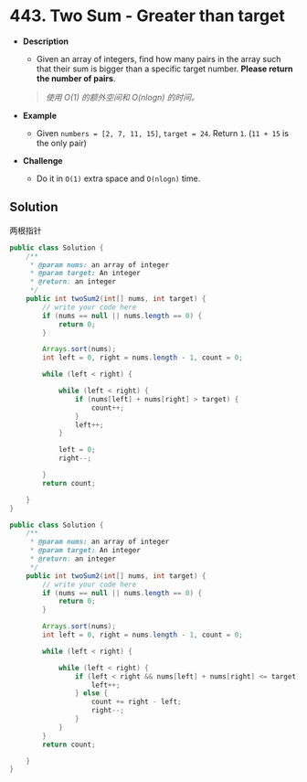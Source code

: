 # 443. Two Sum - Greater than target

- **Description**
    - Given an array of integers, find how many pairs in the array such that their sum is bigger than a specific target number. **Please return the number of pairs**.

    > *使用 O(1) 的额外空间和 O(nlogn) 的时间。*

- **Example**
    - Given `numbers = [2, 7, 11, 15]`, `target = 24`. Return `1`. (`11 + 15` is the only pair)
- **Challenge**
    - Do it in `O(1)` extra space and `O(nlogn)` time.



## Solution

两根指针


```java
public class Solution {
    /**
     * @param nums: an array of integer
     * @param target: An integer
     * @return: an integer
     */
    public int twoSum2(int[] nums, int target) {
        // write your code here
        if (nums == null || nums.length == 0) {
            return 0;
        }

        Arrays.sort(nums);
        int left = 0, right = nums.length - 1, count = 0;

        while (left < right) {

            while (left < right) {
                if (nums[left] + nums[right] > target) {
                    count++;
                }
                left++;
            }

            left = 0;
            right--;

        }
        return count;

    }
}
```




```java
public class Solution {
    /**
     * @param nums: an array of integer
     * @param target: An integer
     * @return: an integer
     */
    public int twoSum2(int[] nums, int target) {
        // write your code here
        if (nums == null || nums.length == 0) {
            return 0;
        }

        Arrays.sort(nums);
        int left = 0, right = nums.length - 1, count = 0;

        while (left < right) {

            while (left < right) {
                if (left < right && nums[left] + nums[right] <= target) {
                    left++;
                } else {
                    count += right - left;
                    right--;
                }
            }
        }
        return count;

    }
}

```